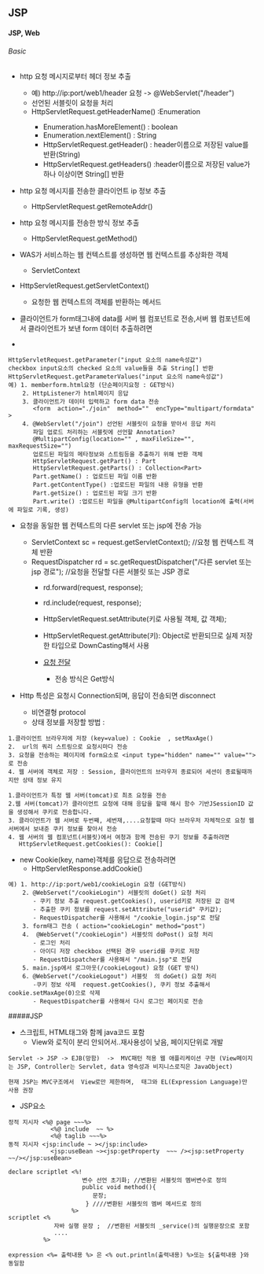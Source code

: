 ## JSP

#### JSP, Web

###### Basic


- http 요청 메시지로부터 헤더 정보 추출
  - 예) http://ip:port/web1/header 요청  -> @WebServlet("/header")
  - 선언된 서블릿이 요청을 처리  
  - HttpServletRequest.getHeaderName() :Enumeration<String>
    - Enumeration.hasMoreElement() : boolean
    - Enumeration.nextElement() : String
    - HttpServletRequest.getHeader() : header이름으로 저장된 value를 반환(String)
    - HttpServletRequest.getHeaders() :header이름으로 저장된 value가 하나 이상이면 String[] 반환


- http 요청 메시지를 전송한 클라이언트 ip 정보 추출
    - HttpServletRequest.getRemoteAddr()

- http 요청 메시지를 전송한 방식 정보 추출
    - HttpServletRequest.getMethod()

- WAS가 서비스하는 웹 컨텍스트를 생성하면 웹 컨텍스트를 추상화한 객체
    - ServletContext

- HttpServletRequest.getServletContext()
  - 요청한 웹 컨텍스트의 객체를 반환하는 메서드

- 클라이언트가 form태그내에 data를 서버 웹 컴포넌트로 전송,서버 웹 컴포넌트에서 클라이언트가 보낸 form 데이터 추출하려면
-
```
HttpServletRequest.getParameter("input 요소의 name속성값")
checkbox input요소의 checked 요소의 value들을 추출 String[] 반환
HttpServletRequest.getParameterValues("input 요소의 name속성값")
예) 1. memberform.html요청 (단순페이지요청 : GET방식)
    2. HttpListener가 html페이지 응답
    3. 클라이언트가 데이터 입력하고 form data 전송
       <form  action="./join"  method=""  encType="multipart/formdata"  >
    4. @WebServlet("/join") 선언된 서블릿이 요청을 받아서 응답 처리
       파일 업로드 처리하는 서블릿에 선언할 Annotation?
       @MultipartConfig(location="" , maxFileSize="", maxRequestSize="")
       업로드된 파일의 메타정보와 스트림등을 추출하기 위해 반환 객체
       HttpServletRequest.getPart() : Part
       HttpServletRequest.getParts() : Collection<Part>
       Part.getName() : 업로드된 파일 이름 반환
       Part.getContentType() :업로드된 파일의 내용 유형을 반환
       Part.getSize() : 업로드된 파일 크기 반환
       Part.write() :업로드된 파일을 @MultipartConfig의 location에 출력(서버에 파일로 기록, 생성)
```    

- 요청을 동일한 웹 컨텍스트의 다른 servlet 또는 jsp에 전송 가능
  - ServletContext sc = request.getServletContext(); //요청 웹 컨텍스트 객체 반환
  - RequestDispatcher rd = sc.getRequestDispatcher("/다른 servlet 또는 jsp 경로"); //요청을 전달할 다른 서블릿 또는 JSP 경로
      - rd.forward(request, response);
      - rd.include(request, response);

      - HttpServletRequest.setAttribute(키로 사용될 객체, 값 객체);
      - HttpServletRequest.getAttribute(키): Object로 반환되므로 실제 저장한 타입으로 DownCasting해서 사용

      - <a href="./xxx?paramName=paramValue&paramName=paramValue">요청 전달 </a>
        - 전송 방식은 Get방식

- Http 특성은 요청시 Connection되며, 응답이 전송되면 disconnect
  - 비연결형 protocol
  - 상태 정보를 저장할 방법 :  
```
1.클라이언트 브라우저에 저장 (key=value) : Cookie  , setMaxAge()
2.  url의 쿼리 스트링으로 요청시마다 전송
3. 요청을 전송하는 페이지에 form요소로 <input type="hidden" name="" value=""> 로 전송
4. 웹 서버에 객체로 저장 : Session, 클라이언트의 브라우저 종료되어 세션이 종료될때까지만 상태 정보 유지
```
```
1.클라이언트가 특정 웹 서버(tomcat)로 최초 요청을 전송
2.웹 서버(tomcat)가 클라이언트 요청에 대해 응답을 할때 해시 함수 기반JSessionID 값을 생성해서 쿠키로 전송합니다.
3. 클라이언트가 웹 서버로 두번째, 세번재,....요청할때 마다 브라우저 자체적으로 요청 웹 서버에서 보내준 쿠키 정보를 찾아서 전송
4. 웹 서버의 웹 컴포넌트(서블릿)에서 여청과 함께 전송된 쿠기 정보를 추출하려면
   HttpServletRequest.getCookies(): Cookie[]
```

- new Cookie(key, name)객체를 응답으로 전송하려면
  - HttpServletResponse.addCookie()
```
예) 1. http://ip:port/web1/cookieLogin 요청 (GET방식)
    2. @WebServet("/cookieLogin") 서블릿의 doGet() 요청 처리
       - 쿠키 정보 추출 request.getCookies(), userid키로 저장된 값 검색
       - 추출한 쿠키 정보를 request.setAttribute("userid" 쿠키값);
       - RequestDispatcher를 사용해서 "/cookie_login.jsp"로 전달
    3. form태그 전송 ( action="cookieLogin" method="post")
    4.  @WebServet("/cookieLogin") 서블릿의 doPost() 요청 처리
       - 로그인 처리
       - 아이디 저장 checkbox 선택된 경우 userid를 쿠키로 저장
       - RequestDispatcher를 사용해서 "/main.jsp"로 전달
    5. main.jsp에서 로그아웃(/cookieLogout) 요청 (GET 방식)
    6. @WebServet("/cookieLogout") 서블릿  의 doGet() 요청 처리
       -쿠키 정보 삭제  request.getCookies(), 쿠키 정보 추출해서 cookie.setMaxAge(0)으로 삭제
       - RequestDispatcher를 사용해서 다시 로그인 페이지로 전송
  ```     

#####JSP
- 스크립트, HTML태그와 함께 java코드 포함
  - View와 로직이 분리 안되어서..재사용성이 낮음, 페이지단위로 개발
```
Servlet -> JSP -> EJB(망함)  ->  MVC패턴 적용 웹 애플리케이션 구현 (View페이지는 JSP, Controller는 Servlet, data 영속성과 비지니스로직은 JavaObject)

현재 JSP는 MVC구조에서  View로만 제한하며,  태그와 EL(Expression Language)만 사용 권장
```
- JSP요소
```
정적 지시자 <%@ page ~~~%>
            <%@ include  ~~ %>
            <%@ taglib ~~~%>
동적 지시자 <jsp:include ~ ></jsp:include>
            <jsp:useBean ~><jsp:getProperty  ~~~ /><jsp:setProperty ~~/></jsp:useBean>

declare scriptlet <%!  
                     변수 선언 초기화; //변환된 서블릿의 멤버변수로 정의
                     public void method(){
                        문장;
                      } ////변환된 서블릿의 멤버 메서드로 정의
                  %>
scriptlet <%
             자바 실행 문장 ;  //변환된 서블릿의 _service()의 실행문장으로 포함
             ....
          %>                    

expression <%= 출력내용 %> 은 <% out.println(출력내용) %>또는 ${출력내용 }와 동일함
```
